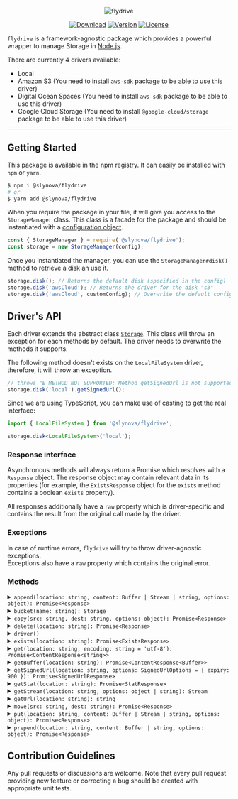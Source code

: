 <p align="center">
  <img src="https://user-images.githubusercontent.com/2793951/54391096-418f4500-46a4-11e9-8d0c-b00ff7ba4198.png" alt="flydrive">
</p>

<p align="center">
  <a href="https://www.npmjs.com/package/@slynova/flydrive"><img src="https://img.shields.io/npm/dm/@slynova/flydrive.svg?style=flat-square" alt="Download"></a>
  <a href="https://www.npmjs.com/package/@slynova/flydrive"><img src="https://img.shields.io/npm/v/@slynova/flydrive.svg?style=flat-square" alt="Version"></a>
  <a href="https://opensource.org/licenses/MIT"><img src="https://img.shields.io/npm/l/@slynova/flydrive.svg?style=flat-square" alt="License"></a>
</p>

`flydrive` is a framework-agnostic package which provides a powerful wrapper to manage Storage in [Node.js](https://nodejs.org).

There are currently 4 drivers available:

- Local
- Amazon S3 (You need to install `aws-sdk` package to be able to use this driver)
- Digital Ocean Spaces (You need to install `aws-sdk` package to be able to use this driver)
- Google Cloud Storage (You need to install `@google-cloud/storage` package to be able to use this driver)

---

## Getting Started

This package is available in the npm registry.
It can easily be installed with `npm` or `yarn`.

```bash
$ npm i @slynova/flydrive
# or
$ yarn add @slynova/flydrive
```

When you require the package in your file, it will give you access to the `StorageManager` class.
This class is a facade for the package and should be instantiated with a [configuration object](https://github.com/Slynova-Org/flydrive/blob/master/tests/stubs/config.ts).

```javascript
const { StorageManager } = require('@slynova/flydrive');
const storage = new StorageManager(config);
```

Once you instantiated the manager, you can use the `StorageManager#disk()` method to retrieve a disk an use it.

```javascript
storage.disk(); // Returns the default disk (specified in the config)
storage.disk('awsCloud'); // Returns the driver for the disk "s3"
storage.disk('awsCloud', customConfig); // Overwrite the default configuration of the disk
```

## Driver's API

Each driver extends the abstract class [`Storage`](https://github.com/Slynova-Org/flydrive/blob/master/src/Storage.ts). This class will throw an exception for each methods by default. The driver needs to overwrite the methods it supports.

The following method doesn't exists on the `LocalFileSystem` driver, therefore, it will throw an exception.

```javascript
// throws "E_METHOD_NOT_SUPPORTED: Method getSignedUrl is not supported for the driver LocalFileSystem"
storage.disk('local').getSignedUrl();
```

Since we are using TypeScript, you can make use of casting to get the real interface:

```typescript
import { LocalFileSystem } from '@slynova/flydrive';

storage.disk<LocalFileSystem>('local');
```

### Response interface

Asynchronous methods will always return a Promise which resolves with a `Response`
object. The response object may contain relevant data in its properties (for
example, the `ExistsResponse` object for the `exists` method contains a boolean
`exists` property).

All responses additionally have a `raw` property which is driver-specific and
contains the result from the original call made by the driver.

### Exceptions

In case of runtime errors, `flydrive` will try to throw driver-agnostic exceptions.  
Exceptions also have a `raw` property which contains the original error.

### Methods

<details>
<summary markdown="span"><code>append(location: string, content: Buffer | Stream | string, options: object): Promise&lt;Response&gt;</code></summary>

This method will append the content to the file at the location.
If the file doesn't exist yet, it will be created.

```javascript
// Supported drivers: "local"

await storage.disk('local').append('foo.txt', 'bar');
// foo.txt now has the content `${initialContent}bar`
```

</details>

<details>
<summary markdown="span"><code>bucket(name: string): Storage</code></summary>

This method can be used to swap the bucket at runtime.
It returns a new Storage instance.

```javascript
// Supported drivers: "s3", "gcs"

storage.disk('cloud').bucket('anotherOne');
// The following chained action will use the "anotherOne" bucket instead of the original one
```

</details>

<details>
<summary markdown="span"><code>copy(src: string, dest: string, options: object): Promise&lt;Response&gt;</code></summary>

This method will copy a file to another location.

```javascript
// Supported drivers: "local", "s3", "gcs"

await storage.disk('local').copy('foo.txt', 'bar.txt');
// foo.txt was copied to bar.txt
```

</details>

<details>
<summary markdown="span"><code>delete(location: string): Promise&lt;Response&gt;</code></summary>

This method will delete the file at the given location.

```javascript
// Supported drivers: "local", "s3", "gcs"

await storage.disk('local').delete('foo.txt');
// foo.txt has been deleted
```

</details>

<details>
<summary markdown="span"><code>driver()</code></summary>

This method returns the driver used if you need to do anything specific not supported by default.

```javascript
storage.disk('local').driver(); // Returns "fs-extra"
storage.disk('awsCloud').driver(); // Returns "aws-sdk"
storage.disk('googleCloud').driver(); // Returns "@google-cloud/storage"
// ....
```

</details>

<details>
<summary markdown="span"><code>exists(location: string): Promise&lt;ExistsResponse&gt;</code></summary>

This method will determine if a file exists at the given location.

```javascript
// Supported drivers: "local", "s3", "gcs"

const { exists } = await storage.disk('local').exists('foo.txt');
// exists is true or false
```

</details>

<details>
<summary markdown="span"><code>get(location: string, encoding: string = 'utf-8'): Promise&lt;ContentResponse&lt;string&gt;&gt;</code></summary>

This methods will return the file's content as a string for the given location.

```javascript
// Supported drivers: "local", "s3", "gcs"

const { content } = await storage.disk('local').exists('foo.txt');
```

</details>

<details>
<summary markdown="span"><code>getBuffer(location: string): Promise&lt;ContentResponse&lt;Buffer&gt;&gt;</code></summary>

This methods will return the file's content as a Buffer for the given location.

```javascript
// Supported drivers: "local", "s3", "gcs"

const { content } = await storage.disk('local').exists('foo.txt');
```

</details>

<details>
<summary markdown="span"><code>getSignedUrl(location: string, options: SignedUrlOptions = { expiry: 900 }): Promise&lt;SignedUrlResponse&gt;</code></summary>

This methods will return the signed url for an existing file.

```javascript
// Supported drivers: "s3", "gcs"

const { signedUrl } = await storage.disk('awsCloud').getSignedUrl('foo.txt');
```

</details>

<details>
<summary markdown="span"><code>getStat(location: string): Promise&lt;StatResponse&gt;</code></summary>

This methods will return the file's size (in bytes) and last modification date.

```javascript
// Supported drivers: "local", "s3", "gcs"

const { size, modified } = await storage.disk('local').getStat('foo.txt');
```

</details>

<details>
<summary markdown="span"><code>getStream(location: string, options: object | string): Stream</code></summary>

This methods will return a Node.js readable stream for the given file.

```javascript
// Supported drivers: "local", "s3", "gcs"

const stream = storage.disk('local').getStream('foo.txt');
```

</details>

<details>
<summary markdown="span"><code>getUrl(location: string): string</code></summary>

This methods will return a public URL for a given file.

```javascript
// Supported drivers: "s3", "gcs"

const uri = storage.disk('awsCloud').getUrl('foo.txt');
```

</details>

<details>
<summary markdown="span"><code>move(src: string, dest: string): Promise&lt;Response&gt;</code></summary>

This methods will move the file to a new location.

```javascript
// Supported drivers: "local", "s3", "gcs"

await storage.disk('local').move('foo.txt', 'newFolder/foo.txt');
```

</details>

<details>
<summary markdown="span"><code>put(location: string, content: Buffer | Stream | string, options: object): Promise&lt;Response&gt;</code></summary>

This methods will create a new file with the provided content.

```javascript
// Supported drivers: "local", "s3", "gcs"

await storage.disk('local').put('bar.txt', 'Foobar');
```

</details>

<details>
<summary markdown="span"><code>prepend(location: string, content: Buffer | string, options: object): Promise&lt;Response&gt;</code></summary>

This methods will preprend content to a file.

```javascript
// Supported drivers: "local"

await storage.disk('local').prepend('foo.txt', 'bar');
// foo.txt now has the content `bar${initialContent}`
```

</details>

## Contribution Guidelines

Any pull requests or discussions are welcome.
Note that every pull request providing new feature or correcting a bug should be created with appropriate unit tests.

